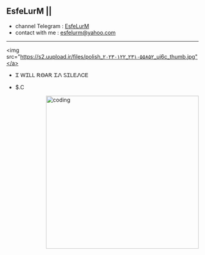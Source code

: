 ## EsfeLurM ||

- channel Telegram : <a href="https://t.me/esfelurm">EsfeLurM</a>
- contact with me : esfelurm@yahoo.com
--------------------------
<img src="https://s2.uupload.ir/files/polish_۲۰۲۳۰۱۲۲_۲۳۱۰۵۵۸۵۲_uj6c_thumb.jpg"</a>
- Ꮖ ᎳᏆᏞᏞ ᎡᎾᎪᎡ ᏆᏁ ᏚᏆᏞᎬᏁᏟᎬ


- $.C
<img align="right" alt="coding" width="400" src="https://media1.giphy.com/media/qgQUggAC3Pfv687qPC/giphy.gif">

